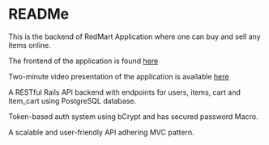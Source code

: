 # READMe
This is the backend of RedMart Application where one can buy and sell any items online.


The frontend of the application is found [here](https://github.com/natdanlia/redmart-front-end "RedMart frontend") 


Two-minute video presentation of the application is available [here](https://youtu.be/_LfKxoB5cTA "RedMart video")


A RESTful Rails API backend with endpoints for users, items, cart and item_cart using PostgreSQL database.


Token-based auth system using bCrypt and has secured password Macro.


A scalable and user-friendly API adhering MVC pattern.



